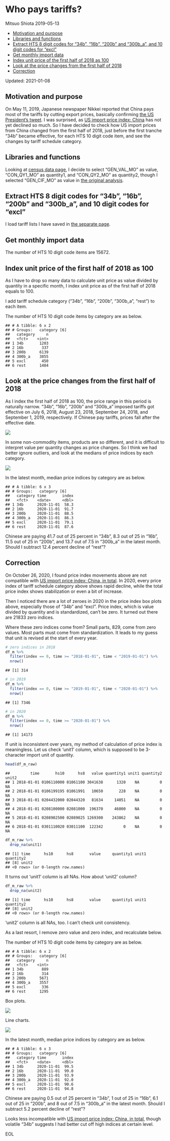 Who pays tariffs?
================
Mitsuo Shiota
2019-05-13

  - [Motivation and purpose](#motivation-and-purpose)
  - [Libraries and functions](#libraries-and-functions)
  - [Extract HTS 8 digit codes for “34b”, “16b”, “200b” and “300b\_a”,
    and 10 digit codes for
    “excl”](#extract-hts-8-digit-codes-for-34b-16b-200b-and-300b_a-and-10-digit-codes-for-excl)
  - [Get monthly import data](#get-monthly-import-data)
  - [Index unit price of the first half of 2018 as
    100](#index-unit-price-of-the-first-half-of-2018-as-100)
  - [Look at the price changes from the first half of
    2018](#look-at-the-price-changes-from-the-first-half-of-2018)
  - [Correction](#correction)

Updated: 2021-01-08

## Motivation and purpose

On May 11, 2019, Japanese newspaper Nikkei reported that China pays most
of the tariffs by cutting export prices, basically confirming [the US
President’s
tweet](https://twitter.com/realDonaldTrump/status/1126815126584266753).
I was surprised, as [US import price index:
China](https://fred.stlouisfed.org/series/CHNTOT) has not yet declined
so much. So I have decided to check how US import prices from China
changed from the first half of 2018, just before the first tranche “34b”
became effective, for each HTS 10 digit code item, and see the changes
by tariff schedule category.

## Libraries and functions

Looking at [census data
page](https://api.census.gov/data/timeseries/intltrade/imports/hs/variables.html),
I decide to select “GEN\_VAL\_MO” as value, “CON\_QY1\_MO” as quantity1,
and “CON\_QY2\_MO” as quantity2, though I selected “GEN\_CIF\_MO” as
value in [the original analysis](README.md).

## Extract HTS 8 digit codes for “34b”, “16b”, “200b” and “300b\_a”, and 10 digit codes for “excl”

I load tariff lists I have saved in [the separate
page](Extract-hts-from-USTR.md).

## Get monthly import data

The number of HTS 10 digit code items are 15672.

## Index unit price of the first half of 2018 as 100

As I have to drop so many data to calculate unit price as value divided
by quantity in a specific month, I index unit price as of the first half
of 2018 equals to 100.

I add tariff schedule category (“34b”, “16b”, “200b”, “300b\_a”, “rest”)
to each item.

The number of HTS 10 digit code items by category are as below.

    ## # A tibble: 6 x 2
    ## # Groups:   category [6]
    ##   category     n
    ##   <fct>    <int>
    ## 1 34b       1203
    ## 2 16b        337
    ## 3 200b      6139
    ## 4 300b_a    3855
    ## 5 excl       450
    ## 6 rest      1484

## Look at the price changes from the first half of 2018

As I index the first half of 2018 as 100, the price range in this period
is naturally narrow. “34b”, “16b”, “200b” and “300b\_a” imposed tariffs
got effective on July 6, 2018, August 23, 2018, September 24, 2018, and
September 1, 2019, respectively. If Chinese pay tariffs, prices fall
after the effective date.

![](Who-pays_files/figure-gfm/boxplot-1.png)<!-- -->

In some non-commodity items, products are so different, and it is
difficult to interpret value per quantity changes as price changes. So I
think we had better ignore outliers, and look at the medians of price
indices by each category.

![](Who-pays_files/figure-gfm/line_chart-1.png)<!-- -->

In the latest month, median price indices by category are as below.

    ## # A tibble: 6 x 3
    ## # Groups:   category [6]
    ##   category time       index
    ##   <fct>    <date>     <dbl>
    ## 1 34b      2020-11-01  58.3
    ## 2 16b      2020-11-01  91.7
    ## 3 200b     2020-11-01  88.5
    ## 4 300b_a   2020-11-01  86.3
    ## 5 excl     2020-11-01  79.1
    ## 6 rest     2020-11-01  87.6

Chinese are paying 41.7 out of 25 percent in “34b”, 8.3 out of 25 in
“16b”, 11.5 out of 25 in “200b”, and 13.7 out of 7.5 in “300b\_a” in
the latest month. Should I subtract 12.4 percent decline of “rest”?

## Correction

On October 26, 2020, I found price index movements above are not
compatible with [US import price index: China, in
total](https://fred.stlouisfed.org/series/CHNTOT). In 2020, every price
index of tariff schedule category above shows rapid decline, while the
total price index shows stabilization or even a bit of increase.

Then I noticed there are a lot of zeroes in 2020 in the price index box
plots above, especially those of “34b” and “excl”. Price index, which is
value divided by quantity and is standardized, can’t be zero. It turned
out there are 21833 zero indices.

Where these zero indices come from? Small parts, 829, come from zero
values. Most parts must come from standardization. It leads to my guess
that unit is revised at the start of every year.

``` r
# zero indices in 2018
df_m %>% 
  filter(index == 0, time >= "2018-01-01", time < "2019-01-01") %>% 
  nrow()
```

    ## [1] 314

``` r
# in 2019
df_m %>% 
  filter(index == 0, time >= "2019-01-01", time < "2020-01-01") %>% 
  nrow()
```

    ## [1] 7346

``` r
# in 2020
df_m %>% 
  filter(index == 0, time >= "2020-01-01") %>% 
  nrow()
```

    ## [1] 14173

If unit is inconsistent over years, my method of calculation of price
index is meaningless. Let us check ‘unit1’ column, which is supposed to
be 3-character import unit of quantity.

``` r
head(df_m_raw)
```

    ##         time       hs10      hs8   value quantity1 unit1 quantity2 unit2
    ## 1 2018-01-01 0106110000 01061100 3041638      1320    NA         0    NA
    ## 2 2018-01-01 0106199195 01061991   10650       228    NA         0    NA
    ## 3 2018-01-01 0204432000 02044320   81634     14051    NA         0    NA
    ## 4 2018-01-01 0208100000 02081000  196370     46000    NA         0    NA
    ## 5 2018-01-01 0208902500 02089025 1269300    243862    NA         0    NA
    ## 6 2018-01-01 0301110020 03011100  122342         0    NA         0    NA

``` r
df_m_raw %>%
  drop_na(unit1)
```

    ## [1] time      hs10      hs8       value     quantity1 unit1     quantity2
    ## [8] unit2    
    ## <0 rows> (or 0-length row.names)

It turns out ‘unit1’ column is all NAs. How about ‘unit2’ column?

``` r
df_m_raw %>%
  drop_na(unit2)
```

    ## [1] time      hs10      hs8       value     quantity1 unit1     quantity2
    ## [8] unit2    
    ## <0 rows> (or 0-length row.names)

‘unit2’ column is all NAs, too. I can’t check unit consistency.

As a last resort, I remove zero value and zero index, and recalculate
below.

The number of HTS 10 digit code items by category are as below.

    ## # A tibble: 6 x 2
    ## # Groups:   category [6]
    ##   category     n
    ##   <fct>    <int>
    ## 1 34b        889
    ## 2 16b        314
    ## 3 200b      5671
    ## 4 300b_a    3557
    ## 5 excl       336
    ## 6 rest      1295

Box plots.

![](Who-pays_files/figure-gfm/boxplot2-1.png)<!-- -->

Line charts.

![](Who-pays_files/figure-gfm/line_chart2-1.png)<!-- -->

In the latest month, median price indices by category are as below.

    ## # A tibble: 6 x 3
    ## # Groups:   category [6]
    ##   category time       index
    ##   <fct>    <date>     <dbl>
    ## 1 34b      2020-11-01  99.5
    ## 2 16b      2020-11-01  99.0
    ## 3 200b     2020-11-01  93.9
    ## 4 300b_a   2020-11-01  92.0
    ## 5 excl     2020-11-01  90.6
    ## 6 rest     2020-11-01  94.8

Chinese are paying 0.5 out of 25 percent in “34b”, 1 out of 25 in “16b”,
6.1 out of 25 in “200b”, and 8 out of 7.5 in “300b\_a” in the latest
month. Should I subtract 5.2 percent decline of “rest”?

Looks less incompatible with [US import price index: China, in
total](https://fred.stlouisfed.org/series/CHNTOT), though volatile “34b”
suggests I had better cut off high indices at certain level.

EOL
